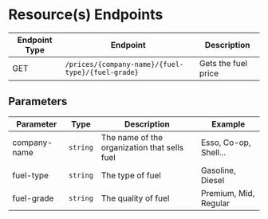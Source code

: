 
# Resource(s) Endpoints


| Endpoint Type | Endpoint | Description |
| ----------- | ----------- | ----------- |
| GET | `/prices/{company-name}/{fuel-type}/{fuel-grade}` | Gets the fuel price |

## Parameters 

| Parameter   | Type        | Description | Example     |
| ----------- | :-----------: | ----------- | ----------- |
| company-name | `string` | The name of the organization that sells fuel | Esso, Co-op, Shell... |
| fuel-type | `string` | The type of fuel | Gasoline, Diesel | 
| fuel-grade| `string` | The quality of fuel | Premium, Mid, Regular |
